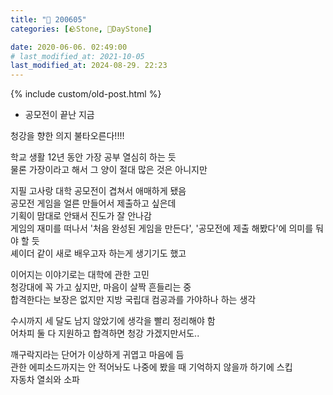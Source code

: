```yaml
---
title: "🌱 200605"
categories: [🪨Stone, 🌱DayStone]

date: 2020-06-06. 02:49:00
# last_modified_at: 2021-10-05
last_modified_at: 2024-08-29. 22:23
---
```


{% include custom/old-post.html %}

+ 공모전이 끝난 지금  

청강을 향한 의지 불타오른다!!!!  

학교 생활 12년 동안 가장 공부 열심히 하는 듯  
물론 가장이라고 해서 그 양이 절대 많은 것은 아니지만  

지필 고사랑 대학 공모전이 겹쳐서 애매하게 됐음  
공모전 게임을 얼른 만들어서 제출하고 싶은데  
기획이 맘대로 안돼서 진도가 잘 안나감  
게임의 재미를 떠나서 '처음 완성된 게임을 만든다', '공모전에 제출 해봤다'에 의미를 둬야 할 듯  
셰이더 같이 새로 배우고자 하는게 생기기도 했고  

이어지는 이야기로는 대학에 관한 고민  
청강대에 꼭 가고 싶지만, 마음이 살짝 흔들리는 중  
합격한다는 보장은 없지만 지방 국립대 컴공과를 가야하나 하는 생각  

수시까지 세 달도 남지 않았기에 생각을 빨리 정리해야 함  
어차피 둘 다 지원하고 합격하면 청강 가겠지만서도..  

깨구락지라는 단어가 이상하게 귀엽고 마음에 듬  
관한 에피소드까지는 안 적어놔도 나중에 봤을 때 기억하지 않을까 하기에 스킵  
자동차 열쇠와 소파  
